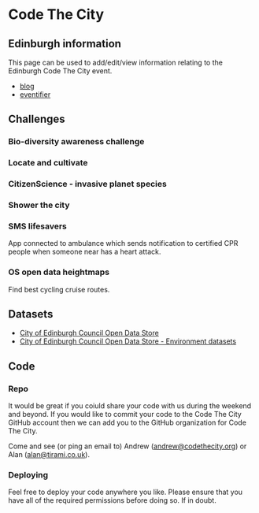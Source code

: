 # Code The City

## Edinburgh information

This page can be used to add/edit/view information relating to the Edinburgh Code The City event.

* [blog](http://codethecity.tumblr.com/)
* [eventifier](http://eventifier.com/event/codethecity-4-the-environment/livewall)


## Challenges

### Bio-diversity awareness challenge

### Locate and cultivate

### CitizenScience - invasive planet species

### Shower the city

### SMS lifesavers

App connected to ambulance which sends notification to certified CPR people when someone near has a heart attack.

### OS open data heightmaps

Find best cycling cruise routes.



## Datasets

* [City of Edinburgh Council Open Data Store](http://www.edinburghopendata.info/)
* [City of Edinburgh Council Open Data Store - Environment datasets](http://www.edinburghopendata.info/group/environment)


## Code

### Repo

It would be great if you coiuld share your code with us during the weekend and beyond. If you would like to commit your code to the Code The City GitHub account then we can add you to the GitHub organization for Code The City.

Come and see (or ping an email to) Andrew (andrew@codethecity.org) or Alan (alan@tirami.co.uk).

### Deploying

Feel free to deploy your code anywhere you like. Please ensure that you have all of the required permissions before doing so. If in doubt.
